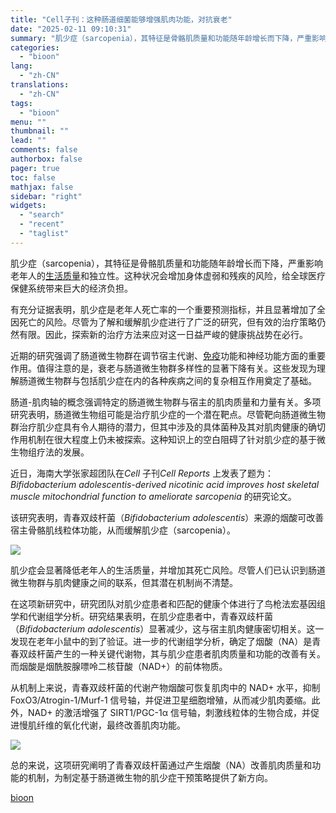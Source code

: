 ```yaml
---
title: "Cell子刊：这种肠道细菌能够增强肌肉功能，对抗衰老"
date: "2025-02-11 09:10:31"
summary: "肌少症（sarcopenia），其特征是骨骼肌质量和功能随年龄增长而下降，严重影响老年人的生活质量和..."
categories:
  - "bioon"
lang:
  - "zh-CN"
translations:
  - "zh-CN"
tags:
  - "bioon"
menu: ""
thumbnail: ""
lead: ""
comments: false
authorbox: false
pager: true
toc: false
mathjax: false
sidebar: "right"
widgets:
  - "search"
  - "recent"
  - "taglist"
---
```


肌少症（sarcopenia），其特征是骨骼肌质量和功能随年龄增长而下降，严重影响老年人的[生活质量](https://m.medsci.cn/scale/show.do?id=4c862426ef)和独立性。这种状况会增加身体虚弱和残疾的风险，给全球医疗保健系统带来巨大的经济负担。

有充分证据表明，肌少症是老年人死亡率的一个重要预测指标，并且显著增加了全因死亡的风险。尽管为了解和缓解肌少症进行了广泛的研究，但有效的治疗策略仍然有限。因此，探索新的治疗方法来应对这一日益严峻的健康挑战势在必行。

近期的研究强调了肠道微生物群在调节宿主代谢、[免疫](https://www.medsci.cn/guideline/search?keyword=%E5%85%8D%E7%96%AB)功能和神经功能方面的重要作用。值得注意的是，衰老与肠道微生物群多样性的显著下降有关。这些发现为理解肠道微生物群与包括肌少症在内的各种疾病之间的复杂相互作用奠定了基础。

肠道-肌肉轴的概念强调特定的肠道微生物群与宿主的肌肉质量和力量有关。多项研究表明，肠道微生物组可能是治疗肌少症的一个潜在靶点。尽管靶向肠道微生物群治疗肌少症具有令人期待的潜力，但其中涉及的具体菌种及其对肌肉健康的确切作用机制在很大程度上仍未被探索。这种知识上的空白阻碍了针对肌少症的基于微生物组疗法的发展。

近日，海南大学张家超团队在*Cell* 子刊*Cell Reports* 上发表了题为：*Bifidobacterium adolescentis-derived nicotinic acid improves host skeletal muscle mitochondrial function to ameliorate sarcopenia* 的研究论文。

该研究表明，青春双歧杆菌（*Bifidobacterium adolescentis*）来源的烟酸可改善宿主骨骼肌线粒体功能，从而缓解肌少症（sarcopenia）。

![](https://msimg.bioon.com/bioon-com/20241101/1dc89b9d4ed94251b0728317714205b0-nIhihDtS27Qj.jpg)

肌少症会显著降低老年人的生活质量，并增加其死亡风险。尽管人们已认识到肠道微生物群与肌肉健康之间的联系，但其潜在机制尚不清楚。

在这项新研究中，研究团队对肌少症患者和匹配的健康个体进行了鸟枪法宏基因组学和代谢组学分析。研究结果表明，在肌少症患者中，青春双歧杆菌（*Bifidobacterium adolescentis*）显著减少，这与宿主肌肉健康密切相关。这一发现在老年小鼠中的到了验证。进一步的代谢组学分析，确定了烟酸（NA）是青春双歧杆菌产生的一种关键代谢物，其与肌少症患者肌肉质量和功能的改善有关。而烟酸是烟酰胺腺嘌呤二核苷酸（NAD+）的前体物质。

从机制上来说，青春双歧杆菌的代谢产物烟酸可恢复肌肉中的 NAD+ 水平，抑制  FoxO3/Atrogin-1/Murf-1 信号轴，并促进卫星细胞增殖，从而减少肌肉萎缩。此外，NAD+ 的激活增强了 SIRT1/PGC-1α 信号轴，刺激线粒体的生物合成，并促进慢肌纤维的氧化代谢，最终改善肌肉功能。

![](https://msimg.bioon.com/bioon-com/20241101/7e58e23198bb460b9c43cd6101029197-bHc8xWWvFa07.jpg)

总的来说，这项研究阐明了青春双歧杆菌通过产生烟酸（NA）改善肌肉质量和功能的机制，为制定基于肠道微生物的肌少症干预策略提供了新方向。

[bioon](http://news.bioon.com/article/1e29862e369b.html)
